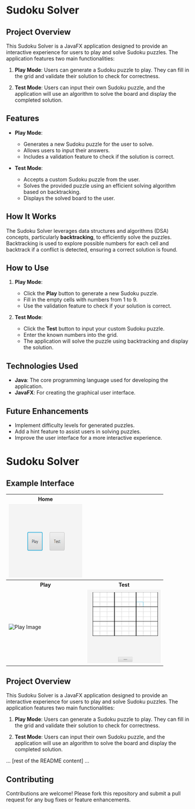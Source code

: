 # Sudoku Solver

## Project Overview

This Sudoku Solver is a JavaFX application designed to provide an interactive experience for users to play and solve Sudoku puzzles. The application features two main functionalities:

1. **Play Mode**: Users can generate a Sudoku puzzle to play. They can fill in the grid and validate their solution to check for correctness.

2. **Test Mode**: Users can input their own Sudoku puzzle, and the application will use an algorithm to solve the board and display the completed solution.

## Features

- **Play Mode**: 
  - Generates a new Sudoku puzzle for the user to solve.
  - Allows users to input their answers.
  - Includes a validation feature to check if the solution is correct.

- **Test Mode**: 
  - Accepts a custom Sudoku puzzle from the user.
  - Solves the provided puzzle using an efficient solving algorithm based on backtracking.
  - Displays the solved board to the user.

## How It Works

The Sudoku Solver leverages data structures and algorithms (DSA) concepts, particularly **backtracking**, to efficiently solve the puzzles. Backtracking is used to explore possible numbers for each cell and backtrack if a conflict is detected, ensuring a correct solution is found.

## How to Use

1. **Play Mode**:
   - Click the **Play** button to generate a new Sudoku puzzle.
   - Fill in the empty cells with numbers from 1 to 9.
   - Use the validation feature to check if your solution is correct.

2. **Test Mode**:
   - Click the **Test** button to input your custom Sudoku puzzle.
   - Enter the known numbers into the grid.
   - The application will solve the puzzle using backtracking and display the solution.

## Technologies Used

- **Java**: The core programming language used for developing the application.
- **JavaFX**: For creating the graphical user interface.

## Future Enhancements

- Implement difficulty levels for generated puzzles.
- Add a hint feature to assist users in solving puzzles.
- Improve the user interface for a more interactive experience.

# Sudoku Solver

## Example Interface

<table>
  <tr>
    <th>Home</th>
  </tr>
  <tr>
    <td><img src="initial.png" alt="Home Image" width="200" height="200"></td>
  </tr>
  <tr>
    <th>Play</th>
    <th>Test</th>
  </tr>
  <tr>
    <td><img src="sudoku.png" alt="Play Image" width="200" height="200"></td>
    <td><img src="test.png" alt="Test Image" width="200" height="200"></td>
  </tr>
</table>

## Project Overview

This Sudoku Solver is a JavaFX application designed to provide an interactive experience for users to play and solve Sudoku puzzles. The application features two main functionalities:

1. **Play Mode**: Users can generate a Sudoku puzzle to play. They can fill in the grid and validate their solution to check for correctness.

2. **Test Mode**: Users can input their own Sudoku puzzle, and the application will use an algorithm to solve the board and display the completed solution.

... [rest of the README content] ...


## Contributing

Contributions are welcome! Please fork this repository and submit a pull request for any bug fixes or feature enhancements.
